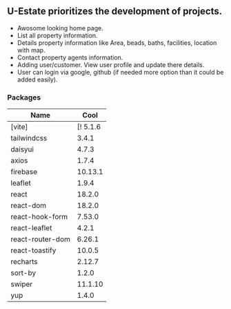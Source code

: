 ## U-Estate prioritizes the development of projects.

- Awosome looking home page.
- List all property information.
- Details property information like Area, beads, baths, facilities, location with map.
- Contact property agents information.
- Adding user/customer. View user profile and update there details.
- User can login via google, github (if needed more option than it could be added easily).

### Packages

| Name             | Cool     |
| ---------------- | -------- |
| [vite]           | [! 5.1.6 |
| tailwindcss      | 3.4.1    |
| daisyui          | 4.7.3    |
| axios            | 1.7.4    |
| firebase         | 10.13.1  |
| leaflet          | 1.9.4    |
| react            | 18.2.0   |
| react-dom        | 18.2.0   |
| react-hook-form  | 7.53.0   |
| react-leaflet    | 4.2.1    |
| react-router-dom | 6.26.1   |
| react-toastify   | 10.0.5   |
| recharts         | 2.12.7   |
| sort-by          | 1.2.0    |
| swiper           | 11.1.10  |
| yup              | 1.4.0    |
